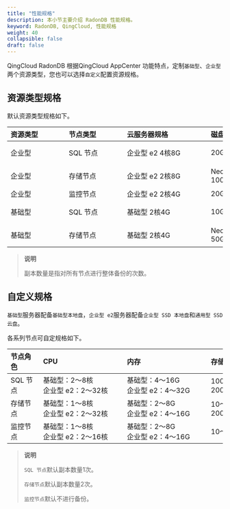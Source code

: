 ```yaml
---
title: "性能规格"
description: 本小节主要介绍 RadonDB 性能规格。 
keyword: RadonDB, QingCloud, 性能规格
weight: 40
collapsible: false
draft: false
---
```



QingCloud RadonDB 根据QingCloud AppCenter 功能特点，定制`基础型`、`企业型`两个资源类型，您也可以选择`自定义`配置资源规格。

## 资源类型规格

默认资源类型规格如下。

|<span style="display:inline-block;width:120px">资源类型</span> |<span style="display:inline-block;width:120px">节点类型</span>|<span style="display:inline-block;width:180px">云服务器规格</span>|<span style="display:inline-block;width:100px">磁盘规格</span>|<span style="display:inline-block;width:140px">数量</span>|
|:----|:----|:----|:---- | :---- | 
|   企业型     | SQL 节点   | 企业型 e2  4核8G |   20GB | 节点 1个<br>副本 1次 | 
|   企业型     | 存储节点   | 企业型 e2  2核8G |   NeonSAN 100GB |  节点 2个<br>副本 2次 | 
|   企业型     |  监控节点  | 企业型 e2  2核4G |   20GB |  节点 1个 | 
|   基础型     |  SQL 节点  |  基础型  2核4G  |   10GB  | 节点 1个<br>副本 1次 | 
|   基础型     | 存储节点  |  基础型  2核4G   |   NeonSAN 50GB  | 节点 2个<br>副本 2次| 

> **说明**
> 
> 副本数量是指对所有节点进行整体备份的次数。

## 自定义规格

`基础型`服务器配备`基础型本地盘`，`企业型 e2`服务器配备`企业型 SSD 本地盘`和`通用型 SSD 云盘`。

各系列节点可自定规格如下。

|<span style="display:inline-block;width:60px">节点角色</span>|<span style="display:inline-block;width:180px">CPU </span>|<span style="display:inline-block;width:180px">内存</span> |<span style="display:inline-block;width:100px">存储空间</span> |<span style="display:inline-block;width:80px">最大节点数</span> |
|:----|:----|:----|:----|:----|
|SQL 节点	|基础型：2～8核 <br> 企业型 e2：2～32核  |   基础型：4～16G <br> 企业型 e2：4～32G   | 100～200GB |	4个|
|存储节点  | 基础型：1～8核 <br> 企业型 e2：2～32核  |   基础型：2～8G <br> 企业型 e2：4～16G   | 10～2000GB |	60个  |
|监控节点	|基础型：1～8核 <br> 企业型 e2：2～16核  |   基础型：2～8G <br> 企业型 e2：4～16G   | 10～50GB | 1个  |

> **说明**
> 
> `SQL 节点`默认副本数量1次。
> 
> `存储节点`默认副本数量2次。
> 
> `监控节点`默认不进行备份。

